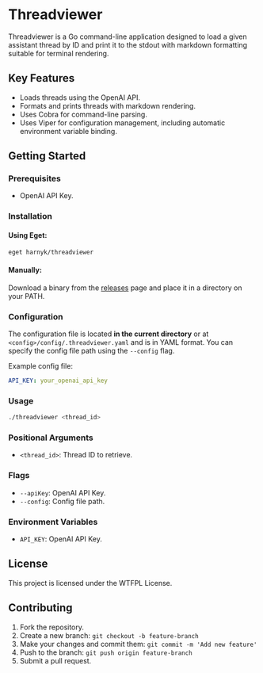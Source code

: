 # Threadviewer

Threadviewer is a Go command-line application designed to load a given assistant thread by ID and print it to the stdout with markdown formatting suitable for terminal rendering.

## Key Features

- Loads threads using the OpenAI API.
- Formats and prints threads with markdown rendering.
- Uses Cobra for command-line parsing.
- Uses Viper for configuration management, including automatic environment variable binding.

## Getting Started

### Prerequisites

- OpenAI API Key.

### Installation

#### Using Eget:

```sh
eget harnyk/threadviewer
```

#### Manually:

Download a binary from the [releases](https://github.com/harnyk/threadviewer/releases) page and place it in a directory on your PATH.


### Configuration

The configuration file is located **in the current directory** or at `<config>/config/.threadviewer.yaml` and is in YAML format. You can specify the config file path using the `--config` flag.

Example config file:

```yaml
API_KEY: your_openai_api_key
```

### Usage

```sh
./threadviewer <thread_id>
```

### Positional Arguments

- `<thread_id>`: Thread ID to retrieve.

### Flags

- `--apiKey`: OpenAI API Key.
- `--config`: Config file path.

### Environment Variables

- `API_KEY`: OpenAI API Key.

## License

This project is licensed under the WTFPL License.

## Contributing

1. Fork the repository.
2. Create a new branch: `git checkout -b feature-branch`
3. Make your changes and commit them: `git commit -m 'Add new feature'`
4. Push to the branch: `git push origin feature-branch`
5. Submit a pull request.
